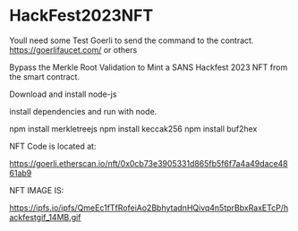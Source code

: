 # HackFest2023NFT

Youll need some Test Goerli to send the command to the contract.
https://goerlifaucet.com/
or others

Bypass the Merkle Root Validation to Mint a SANS Hackfest 2023 NFT from the smart contract.

Download and install node-js

install dependencies and run with node.

npm install merkletreejs
npm install keccak256
npm install buf2hex

NFT Code is located at:

https://goerli.etherscan.io/nft/0x0cb73e3905331d865fb5f6f7a4a49dace4861ab9

NFT IMAGE IS:

https://ipfs.io/ipfs/QmeEc1fTfRofeiAo2BbhytadnHQivq4n5tprBbxRaxETcP/hackfestgif_14MB.gif
